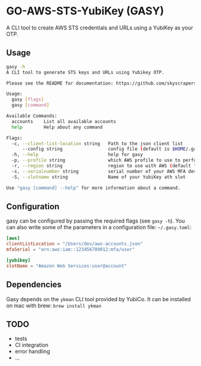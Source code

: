 # GO-AWS-STS-YubiKey (GASY)

A CLI tool to create AWS STS credentials and URLs using a YubiKey as your OTP.

## Usage

```bash
gasy -h
A CLI tool to generate STS keys and URLs using Yubikey OTP.

Please see the README for documentation: https://github.com/skyscrapers/gasy

Usage:
  gasy [flags]
  gasy [command]

Available Commands:
  accounts    List all available accounts
  help        Help about any command

Flags:
  -c, --client-list-location string   Path to the json client list
      --config string                 config file (default is $HOME/.gasy.toml)
  -h, --help                          help for gasy
  -p, --profile string                which AWS profile to use to perform the login (default "default")
  -r, --region string                 region to use with AWS (default "eu-west-1")
  -s, --serialnumber string           serial number of your AWS MFA device
  -S, --slotname string               Name of your YubiKey ath slot

Use "gasy [command] --help" for more information about a command.
```

## Configuration

gasy can be configured by passing the required flags (see `gasy -h`).
You can also write some of the parameters in a configuration file:
`~/.gasy.toml`:
```toml
[aws]
clientListLocation = "/Users/dev/aws-accounts.json"
mfaSerial = "arn:aws:iam::123456789012:mfa/user"

[yubikey]
slotName = "Amazon Web Services:user@account"
```

## Dependencies

Gasy depends on the `ykman` CLI tool provided by YubiCo.
It can be installed on mac with brew: `brew install ykman`

## TODO

- tests
- CI integration
- error handling
- ...
